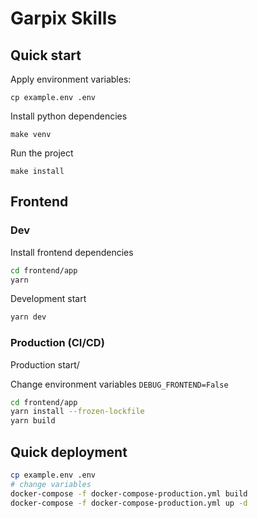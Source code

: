 # Garpix Skills

## Quick start

Apply environment variables:

```
cp example.env .env
```

Install python dependencies

```
make venv
```

Run the project

```
make install
```

## Frontend

### Dev

Install frontend dependencies

```bash
cd frontend/app
yarn
```

Development start

```bash
yarn dev
```

### Production (CI/CD)

Production start/

Change environment variables `DEBUG_FRONTEND=False`

```bash
cd frontend/app
yarn install --frozen-lockfile
yarn build
```
## Quick deployment

```bash
cp example.env .env
# change variables
docker-compose -f docker-compose-production.yml build
docker-compose -f docker-compose-production.yml up -d
```
